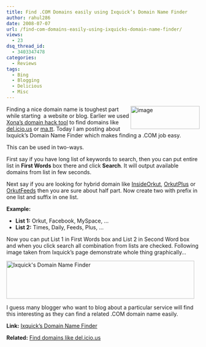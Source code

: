 ```yaml
---
title: Find .COM Domains easily using Ixquick’s Domain Name Finder
author: rahul286
date: 2008-07-07
url: /find-com-domains-easily-using-ixquicks-domain-name-finder/
views:
  - 23
dsq_thread_id:
  - 3403347478
categories:
  - Reviews
tags:
  - Bing
  - Blogging
  - Delicious
  - Misc
---
```

<a href="http://www.ixquick.com/do/find_domains.pl" onclick="_gaq.push(['_trackEvent', 'outbound-article', 'http://www.ixquick.com/do/find_domains.pl', '']);" ><img class="wp-image-53402" style="border-right: 0px;border-top: 0px;border-left: 0px;border-bottom: 0px" height="60" alt="image" src="http://cdn.devilsworkshop.org/files/2008/07/image12.png" width="180" align="right" border="0" /></a>Finding a nice domain name is toughest part while starting&#160; a website or blog. Earlier we used [Xona’s domain hack tool][1] to find domains like <a href="http://del.icio.us/" onclick="_gaq.push(['_trackEvent', 'outbound-article', 'http://del.icio.us/', 'del.icio.us']);" >del.icio.us</a> or <a href="http://ma.tt/" onclick="_gaq.push(['_trackEvent', 'outbound-article', 'http://ma.tt/', 'ma.tt']);" >ma.tt</a>. Today I am posting about Ixquick&#8217;s Domain Name Finder which makes finding a .COM job easy.

This can be used in two-ways. 

First say if you have long list of keywords to search, then you can put entire list in **First Words** box there and click **Search**. It will output available domains from list in few seconds.

Next say if you are looking for hybrid domain like <a href="http://www.insideorkut.com/" onclick="_gaq.push(['_trackEvent', 'outbound-article', 'http://www.insideorkut.com/', 'InsideOrkut']);" >InsideOrkut</a>, <a href="http://www.orkutplus.net/" onclick="_gaq.push(['_trackEvent', 'outbound-article', 'http://www.orkutplus.net/', 'OrkutPlus']);" >OrkutPlus</a> or <a href="http://www.orkutfeeds.com/" onclick="_gaq.push(['_trackEvent', 'outbound-article', 'http://www.orkutfeeds.com/', 'OrkutFeeds']);" >OrkutFeeds</a> then you are sure about half part. Now create two with prefix in one list and suffix in one list.

**Example:** 

  * **List 1:** Orkut, Facebook, MySpace, …
  * **List 2:** Times, Daily, Feeds, Plus, …

Now you can put List 1 in First Words box and List 2 in Second Word box and when you click search all combination from lists are checked. Following image taken from Ixquick&#8217;s page demonstrate whole thing graphically…

[<img style="border-right: 0px;border-top: 0px;border-left: 0px;border-bottom: 0px" height="99" alt="Ixquick&#039;s Domain Name Finder" src="http://cdn.devilsworkshop.org/files/2008/07/image-thumb10.png" width="490" border="0" />][2] 

I guess many blogger who want to blog about a particular service will find this interesting as they can find a related .COM domain name easily.

**Link:** <a href="http://www.ixquick.com/do/find_domains.pl" onclick="_gaq.push(['_trackEvent', 'outbound-article', 'http://www.ixquick.com/do/find_domains.pl', 'Ixquick&#8217;s Domain Name Finder']);" >Ixquick&#8217;s Domain Name Finder</a>

**Related:** [Find domains like del.icio.us][1]

 [1]: http://devilsworkshop.org/2008/05/11/domain-hacks-tool-to-find-delicious-like-domain-names-by-xonacom/
 [2]: http://cdn.devilsworkshop.org/files/2008/07/image13.png
